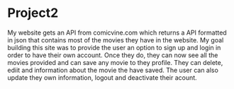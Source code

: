 # Project2
My website gets an API from comicvine.com which returns a API formatted in json
that contains most of the movies they have in the website. My goal building
this site was to provide the user an option to sign up and login in order to have their
own account. Once they do, they can now see all the movies provided and
can save any movie to they profile. They can delete, ediit and information about
the movie the have saved. The user can also update they own information,
logout and deactivate their acount.
